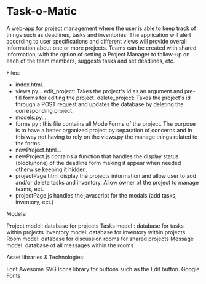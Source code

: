# Task-o-Matic

A web-app for project management where the user is able to keep track of things such as deadlines, tasks and inventories. The application will alert according to user specifications and different views will provide overall information about one or more projects. Teams can be created with shared information, with the option of setting a Project Manager to follow-up on each of the team members, suggests tasks and set deadlines, etc.

Files:

- index.html...
- views.py...
    edit_project: Takes the project's id as an argument and pre-fill forms for editing the project.
    delete_project: Takes the project's id through a POST request and updates the database by deleting the corresponding project.
- models.py...
- forms.py : this file contains all ModelForms of the project. The purpose is to have a better organized project by separation of concerns and in this way not having to rely on the views.py the manage things related to the forms. 
- newProject.html...
- newProject.js contains a function that handles the display status (block/none) of the deadline form making it appear when needed otherwise keeping it hidden.
- projectPage.html display the projects information and allow user to add and/or delete tasks and inventory. Allow owner of the project to manage teams, ect.
- projectPage.js handles the javascript for the modals (add tasks, inventory, ect.)

Models:

Project model: database for projects
Tasks model : database for tasks within projects
Inventory model: database for inventory within projects 
Room model: database for discussion rooms for shared projects
Message model: database of all messages within the rooms

Asset libraries & Technologies:

Font Awesome SVG Icons library for buttons such as the Edit button.
Google Fonts